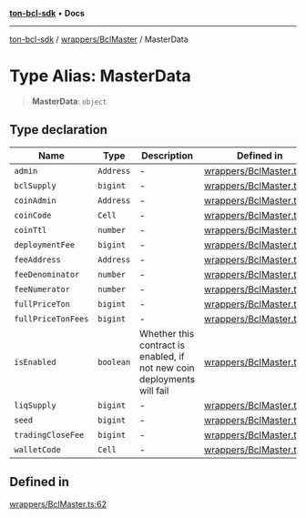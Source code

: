 [**ton-bcl-sdk**](../../../README.md) • **Docs**

***

[ton-bcl-sdk](../../../README.md) / [wrappers/BclMaster](../README.md) / MasterData

# Type Alias: MasterData

> **MasterData**: `object`

## Type declaration

| Name | Type | Description | Defined in |
| ------ | ------ | ------ | ------ |
| `admin` | `Address` | - | [wrappers/BclMaster.ts:63](https://github.com/ton-fun-tech/ton-bcl-sdk/blob/2844ad70d72104e3115623db03ff9cc5fbf702ee/src/wrappers/BclMaster.ts#L63) |
| `bclSupply` | `bigint` | - | [wrappers/BclMaster.ts:67](https://github.com/ton-fun-tech/ton-bcl-sdk/blob/2844ad70d72104e3115623db03ff9cc5fbf702ee/src/wrappers/BclMaster.ts#L67) |
| `coinAdmin` | `Address` | - | [wrappers/BclMaster.ts:65](https://github.com/ton-fun-tech/ton-bcl-sdk/blob/2844ad70d72104e3115623db03ff9cc5fbf702ee/src/wrappers/BclMaster.ts#L65) |
| `coinCode` | `Cell` | - | [wrappers/BclMaster.ts:80](https://github.com/ton-fun-tech/ton-bcl-sdk/blob/2844ad70d72104e3115623db03ff9cc5fbf702ee/src/wrappers/BclMaster.ts#L80) |
| `coinTtl` | `number` | - | [wrappers/BclMaster.ts:66](https://github.com/ton-fun-tech/ton-bcl-sdk/blob/2844ad70d72104e3115623db03ff9cc5fbf702ee/src/wrappers/BclMaster.ts#L66) |
| `deploymentFee` | `bigint` | - | [wrappers/BclMaster.ts:64](https://github.com/ton-fun-tech/ton-bcl-sdk/blob/2844ad70d72104e3115623db03ff9cc5fbf702ee/src/wrappers/BclMaster.ts#L64) |
| `feeAddress` | `Address` | - | [wrappers/BclMaster.ts:69](https://github.com/ton-fun-tech/ton-bcl-sdk/blob/2844ad70d72104e3115623db03ff9cc5fbf702ee/src/wrappers/BclMaster.ts#L69) |
| `feeDenominator` | `number` | - | [wrappers/BclMaster.ts:71](https://github.com/ton-fun-tech/ton-bcl-sdk/blob/2844ad70d72104e3115623db03ff9cc5fbf702ee/src/wrappers/BclMaster.ts#L71) |
| `feeNumerator` | `number` | - | [wrappers/BclMaster.ts:70](https://github.com/ton-fun-tech/ton-bcl-sdk/blob/2844ad70d72104e3115623db03ff9cc5fbf702ee/src/wrappers/BclMaster.ts#L70) |
| `fullPriceTon` | `bigint` | - | [wrappers/BclMaster.ts:73](https://github.com/ton-fun-tech/ton-bcl-sdk/blob/2844ad70d72104e3115623db03ff9cc5fbf702ee/src/wrappers/BclMaster.ts#L73) |
| `fullPriceTonFees` | `bigint` | - | [wrappers/BclMaster.ts:74](https://github.com/ton-fun-tech/ton-bcl-sdk/blob/2844ad70d72104e3115623db03ff9cc5fbf702ee/src/wrappers/BclMaster.ts#L74) |
| `isEnabled` | `boolean` | Whether this contract is enabled, if not new coin deployments will fail | [wrappers/BclMaster.ts:78](https://github.com/ton-fun-tech/ton-bcl-sdk/blob/2844ad70d72104e3115623db03ff9cc5fbf702ee/src/wrappers/BclMaster.ts#L78) |
| `liqSupply` | `bigint` | - | [wrappers/BclMaster.ts:68](https://github.com/ton-fun-tech/ton-bcl-sdk/blob/2844ad70d72104e3115623db03ff9cc5fbf702ee/src/wrappers/BclMaster.ts#L68) |
| `seed` | `bigint` | - | [wrappers/BclMaster.ts:79](https://github.com/ton-fun-tech/ton-bcl-sdk/blob/2844ad70d72104e3115623db03ff9cc5fbf702ee/src/wrappers/BclMaster.ts#L79) |
| `tradingCloseFee` | `bigint` | - | [wrappers/BclMaster.ts:72](https://github.com/ton-fun-tech/ton-bcl-sdk/blob/2844ad70d72104e3115623db03ff9cc5fbf702ee/src/wrappers/BclMaster.ts#L72) |
| `walletCode` | `Cell` | - | [wrappers/BclMaster.ts:81](https://github.com/ton-fun-tech/ton-bcl-sdk/blob/2844ad70d72104e3115623db03ff9cc5fbf702ee/src/wrappers/BclMaster.ts#L81) |

## Defined in

[wrappers/BclMaster.ts:62](https://github.com/ton-fun-tech/ton-bcl-sdk/blob/2844ad70d72104e3115623db03ff9cc5fbf702ee/src/wrappers/BclMaster.ts#L62)
